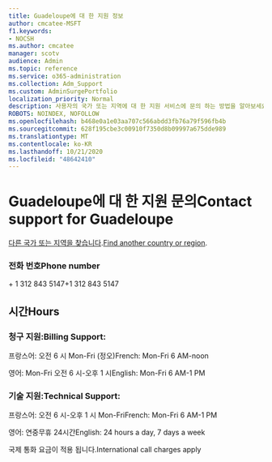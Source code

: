 ```yaml
---
title: Guadeloupe에 대 한 지원 정보
author: cmcatee-MSFT
f1.keywords:
- NOCSH
ms.author: cmcatee
manager: scotv
audience: Admin
ms.topic: reference
ms.service: o365-administration
ms.collection: Adm_Support
ms.custom: AdminSurgePortfolio
localization_priority: Normal
description: 사용자의 국가 또는 지역에 대 한 지원 서비스에 문의 하는 방법을 알아보세요.
ROBOTS: NOINDEX, NOFOLLOW
ms.openlocfilehash: b468e0a1e03aa707c566abdd3fb76a79f596fb4b
ms.sourcegitcommit: 628f195cbe3c00910f7350d8b09997a675dde989
ms.translationtype: MT
ms.contentlocale: ko-KR
ms.lasthandoff: 10/21/2020
ms.locfileid: "48642410"
---
```

# <a name="contact-support-for-guadeloupe"></a><span data-ttu-id="56546-103">Guadeloupe에 대 한 지원 문의</span><span class="sxs-lookup"><span data-stu-id="56546-103">Contact support for Guadeloupe</span></span>

<span data-ttu-id="56546-104">[다른 국가 또는 지역을 찾습니다](../contact-support-for-business-products.md).</span><span class="sxs-lookup"><span data-stu-id="56546-104">[Find another country or region](../contact-support-for-business-products.md).</span></span>

### <a name="phone-number"></a><span data-ttu-id="56546-105">전화 번호</span><span class="sxs-lookup"><span data-stu-id="56546-105">Phone number</span></span>
<span data-ttu-id="56546-106">+ 1 312 843 5147</span><span class="sxs-lookup"><span data-stu-id="56546-106">+1 312 843 5147</span></span>

## <a name="hours"></a><span data-ttu-id="56546-107">시간</span><span class="sxs-lookup"><span data-stu-id="56546-107">Hours</span></span>
### <a name="billing-support"></a><span data-ttu-id="56546-108">청구 지원:</span><span class="sxs-lookup"><span data-stu-id="56546-108">Billing Support:</span></span>

<span data-ttu-id="56546-109">프랑스어: 오전 6 시 Mon-Fri (정오)</span><span class="sxs-lookup"><span data-stu-id="56546-109">French: Mon-Fri 6 AM-noon</span></span>

<span data-ttu-id="56546-110">영어: Mon-Fri 오전 6 시-오후 1 시</span><span class="sxs-lookup"><span data-stu-id="56546-110">English: Mon-Fri 6 AM-1 PM</span></span>

### <a name="technical-support"></a><span data-ttu-id="56546-111">기술 지원:</span><span class="sxs-lookup"><span data-stu-id="56546-111">Technical Support:</span></span>

<span data-ttu-id="56546-112">프랑스어: 오전 6 시-오후 1 시 Mon-Fri</span><span class="sxs-lookup"><span data-stu-id="56546-112">French: Mon-Fri 6 AM-1 PM</span></span>

<span data-ttu-id="56546-113">영어: 연중무휴 24시간</span><span class="sxs-lookup"><span data-stu-id="56546-113">English: 24 hours a day, 7 days a week</span></span>

<span data-ttu-id="56546-114">국제 통화 요금이 적용 됩니다.</span><span class="sxs-lookup"><span data-stu-id="56546-114">International call charges apply</span></span>
